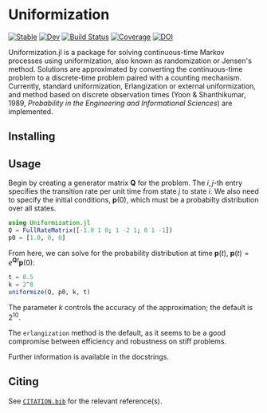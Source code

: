 # Uniformization

[![Stable](https://img.shields.io/badge/docs-stable-blue.svg)](https://smith-garrett.github.io/Uniformization.jl/stable/)
[![Dev](https://img.shields.io/badge/docs-dev-blue.svg)](https://smith-garrett.github.io/Uniformization.jl/dev/)
[![Build Status](https://github.com/smith-garrett/Uniformization.jl/actions/workflows/CI.yml/badge.svg?branch=main)](https://github.com/smith-garrett/Uniformization.jl/actions/workflows/CI.yml?query=branch%3Amain)
[![Coverage](https://codecov.io/gh/smith-garrett/Uniformization.jl/branch/main/graph/badge.svg)](https://codecov.io/gh/smith-garrett/Uniformization.jl)
[![DOI](https://zenodo.org/badge/555271933.svg)](https://zenodo.org/badge/latestdoi/555271933)

Uniformization.jl is a package for solving continuous-time Markov processes using
uniformization, also known as randomization or Jensen's method. Solutions are approximated
by converting the continuous-time problem to a discrete-time problem paired with a counting
mechanism. Currently, standard uniformization, Erlangization or external uniformization, and
method based on discrete observation times (Yoon & Shanthikumar, 1989, *Probability in the
Engineering and Informational Sciences*) are implemented.

## Installing

## Usage

Begin by creating a generator matrix $\mathbf{Q}$ for the problem. The $i,j$-th entry
specifies the transition rate per unit time from state $j$ to state $i$. We also need to
specify the initial conditions, $\mathbf{p}(0)$, which must be a probabilty distribution
over all states.

```julia
using Uniformization.jl
Q = FullRateMatrix([-1.0 1 0; 1 -2 1; 0 1 -1])
p0 = [1.0, 0, 0]
```

From here, we can solve for the probability distribution at time $\mathbf{p}(t)$,
$\mathbf{p}(t) = e^{\mathbf{Q}t} \mathbf{p}(0)$:

```julia
t = 0.5
k = 2^8
uniformize(Q, p0, k, t)
```

The parameter $k$ controls the accuracy of the approximation; the default is $2^{10}$.

The `erlangization` method is the default, as it seems to be a good compromise between
efficiency and robustness on stiff problems.

Further information is available in the docstrings.

## Citing

See [`CITATION.bib`](CITATION.bib) for the relevant reference(s).
